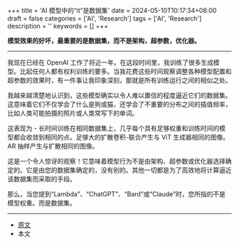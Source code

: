 +++
title = 'AI 模型中的“it”是数据集'
date = 2024-05-10T10:17:34+08:00
draft = false
categories = ['AI', 'Research']
tags = ['AI', 'Research']
description = ''
keywords = []
+++

**模型效果的好坏，最重要的是数据集，而不是架构，超参数，优化器。**

---

我现在已经在 OpenAI 工作了将近一年。在这段时间里，我训练了很多生成模型。比起任何人都有权利训练的要多。当我花费这些时间观察调整各种模型配置和超参数的效果时，有一件事让我印象深刻，那就是所有训练运行之间的相似之处。

我越来越清楚地认识到，这些模型确实以令人难以置信的程度逼近它们的数据集。这意味着它们不仅学会了什么是狗或猫，还学会了不重要的分布之间的插值频率，比如人类可能拍摄的照片或人类常写下的单词。

这表现为 - 长时间训练在相同数据集上，几乎每个具有足够权重和训练时间的模型都会收敛到相同的点。足够大的扩散卷积-联合产生与 ViT 生成器相同的图像。AR 抽样产生与扩散相同的图像。

这是一个令人惊讶的观察！它意味着模型行为不是由架构、超参数或优化器选择确定的。它是由您的数据集确定的，没有别的。其他一切都是为了高效地将计算逼近该数据集而采取的手段。

那么，当您提到“Lambda”、“ChatGPT”、“Bard”或“Claude”时，您所指的不是模型权重。而是数据集。

---

- [原文](https://nonint.com/2023/06/10/the-it-in-ai-models-is-the-dataset/)
- 本文
    <!-- - [博客 - 从零开始学AI](...) -->
    <!-- - [微信 - 从零开始学AI](...) -->
    <!-- - [CSDN - 从零开始学AI](...) -->
    <!-- - [掘金 - 从零开始学AI](...) -->
    <!-- - [知乎 - 从零开始学AI](...) -->
    <!-- - [阿里云 - 从零开始学AI](...) -->
    <!-- - [腾讯云 - 从零开始学AI](...) -->
